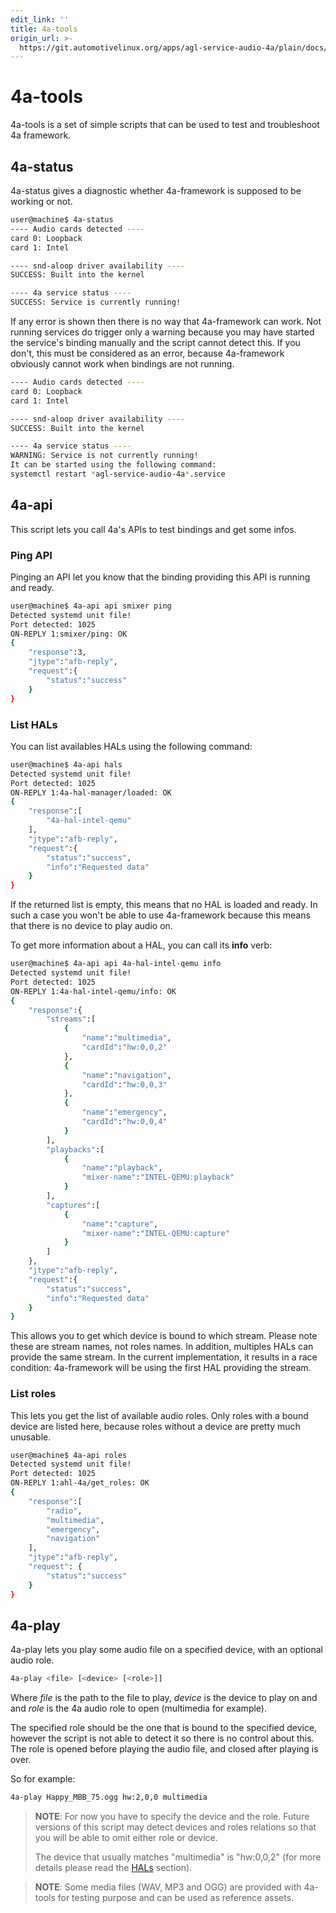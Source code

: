 ```yaml
---
edit_link: ''
title: 4a-tools
origin_url: >-
  https://git.automotivelinux.org/apps/agl-service-audio-4a/plain/docs/high-level-api/TipsAndTricks/4aTools.md?h=guppy
---
```


<!-- WARNING: This file is generated by fetch_docs.js using /home/boron/Documents/AGL/docs-webtemplate/site/_data/tocs/apis_services/guppy/agl-service-audio-4a-developer-guides-api-services-book.yml -->

# 4a-tools

4a-tools is a set of simple scripts that can be used to test and troubleshoot
4a framework.

## 4a-status

4a-status gives a diagnostic whether 4a-framework is supposed to be working or
not.

```bash
user@machine$ 4a-status
---- Audio cards detected ----
card 0: Loopback
card 1: Intel

---- snd-aloop driver availability ----
SUCCESS: Built into the kernel

---- 4a service status ----
SUCCESS: Service is currently running!
```

If any error is shown then there is no way that 4a-framework can work.
Not running services do trigger only a warning because you may have started the
service's binding manually and the script cannot detect this.
If you don't, this must be considered as an error, because 4a-framework
obviously cannot work when bindings are not running.

```bash
---- Audio cards detected ----
card 0: Loopback
card 1: Intel

---- snd-aloop driver availability ----
SUCCESS: Built into the kernel

---- 4a service status ----
WARNING: Service is not currently running!
It can be started using the following command:
systemctl restart *agl-service-audio-4a*.service
```

## 4a-api

This script lets you call 4a's APIs to test bindings and get some infos.

### Ping API

Pinging an API let you know that the binding providing this API is running and
ready.

```bash
user@machine$ 4a-api api smixer ping
Detected systemd unit file!
Port detected: 1025
ON-REPLY 1:smixer/ping: OK
{
    "response":3,
    "jtype":"afb-reply",
    "request":{
        "status":"success"
    }
}
```

### List HALs

You can list availables HALs using the following command:

```bash
user@machine$ 4a-api hals
Detected systemd unit file!
Port detected: 1025
ON-REPLY 1:4a-hal-manager/loaded: OK
{
    "response":[
        "4a-hal-intel-qemu"
    ],
    "jtype":"afb-reply",
    "request":{
        "status":"success",
        "info":"Requested data"
    }
}
```

If the returned list is empty, this means that no HAL is loaded and ready. In
such a case you won't be able to use 4a-framework because this means that there
is no device to play audio on.

To get more information about a HAL, you can call its **info** verb:

```bash
user@machine$ 4a-api api 4a-hal-intel-qemu info
Detected systemd unit file!
Port detected: 1025
ON-REPLY 1:4a-hal-intel-qemu/info: OK
{
    "response":{
        "streams":[
            {
                "name":"multimedia",
                "cardId":"hw:0,0,2"
            },
            {
                "name":"navigation",
                "cardId":"hw:0,0,3"
            },
            {
                "name":"emergency",
                "cardId":"hw:0,0,4"
            }
        ],
        "playbacks":[
            {
                "name":"playback",
                "mixer-name":"INTEL-QEMU:playback"
            }
        ],
        "captures":[
            {
                "name":"capture",
                "mixer-name":"INTEL-QEMU:capture"
            }
        ]
    },
    "jtype":"afb-reply",
    "request":{
        "status":"success",
        "info":"Requested data"
    }
}
```

This allows you to get which device is bound to which stream.
Please note these are stream names, not roles names.
In addition, multiples HALs can provide the same stream.
In the current implementation, it results in a race condition: 4a-framework
will be using the first HAL providing the stream.

### List roles

This lets you get the list of available audio roles.
Only roles with a bound device are listed here, because roles without a device
are pretty much unusable.

```bash
user@machine$ 4a-api roles
Detected systemd unit file!
Port detected: 1025
ON-REPLY 1:ahl-4a/get_roles: OK
{
    "response":[
        "radio",
        "multimedia",
        "emergency",
        "navigation"
    ],
    "jtype":"afb-reply",
    "request": {
        "status":"success"
    }
}
```

## 4a-play

4a-play lets you play some audio file on a specified device, with an optional
audio role.

```bash
4a-play <file> [<device> [<role>]]
```

Where *file* is the path to the file to play, *device* is the device to play on
and and *role* is the 4a audio role to open (multimedia for example).

The specified role should be the one that is bound to the specified device,
however the script is not able to detect it so there is no control about this.
The role is opened before playing the audio file, and closed after playing is
over.

So for example:

```bash
4a-play Happy_MBB_75.ogg hw:2,0,0 multimedia
```

>**NOTE**: For now you have to specify the device and the role. Future versions
>of this script may detect devices and roles relations so that you will be able
>to omit either role or device.
>
>The device that usually matches "multimedia" is "hw:0,0,2" (for more details
>please read the [HALs](HALs.html) section).

>**NOTE**: Some media files (WAV, MP3 and OGG) are provided with 4a-tools for
>testing purpose and can be used as reference assets. 
